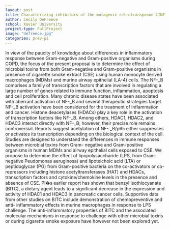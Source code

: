 ```yaml
---
layout: post
title: Characterizing inhibitors of the mutagenic retrotransposon LINE I endonuclease
author: Cecily DeFreece
school: Xavier University
project-type: FullProject
image: "defreece.jpg"
categories: prev-pi
---
```

<p>In view of the paucity of knowledge about differences in inflammatory response between Gram-negative and Gram-positive organisms during COPD, the focus of the present proposal is to determine the effect of microbial toxins from both Gram-negative and Gram-positive organisms in presence of cigarette smoke extract (CSE) using human monocyte derived macrophages (MDMs) and murine airway epithelial (LA-4) cells. The NF-_B comprises a family of transcription factors that are involved in regulating a large number of genes related to immune function, inflammation, apoptosis and cell proliferation. Many chronic disease states have been associated with aberrant activation of NF-_B and several therapeutic strategies target NF-_B activation have been considered for the treatment of inflammation and cancer. Histone deacetylases (HDACs) play a key role in the activation of transcription factors like NF-_B. Among others, HDAC1, HDAC2, and HDAC3 interact directly with NF-_B; however, their precise role remains controversial. Reports suggest acetylation of NF- _B/p65 either suppresses or activates its transcription depending on the biological context of the cell. Studies are designed to understand the differences in immune responses between microbial toxins from Gram- negative and Gram-positive organisms in human MDMs and airway epithelial cells exposed to CSE. We propose to determine the effect of lipopolysaccharide (LPS, from Gram-negative Peudomonas aeruginosa) and lipoteichoic acid (LTA) or peptidoglycan (PG) from Gram-positive bacteria on the co-activators or co-repressors including histone acetyltransferases (HAT) and HDACs, transcription factors and cytokine/chemokine levels in the presence and absence of CSE. PI�s earlier report has shown that benzyl isothiocyanate (BITC), a dietary agent leads to a significant decrease in the expression and activity of HDAC1 and HDAC3 in pancreatic cancer cells. Supportive data from other studies on BITC include demonstration of chemopreventive and anti- inflammatory effects in murine macrophages in response to LPS challenge. The anti-inflammatory properties of BITC and the associated molecular mechanisms in response to challenge with other microbial toxins or during cigarette smoke exposure have however not been explored yet.</p>
